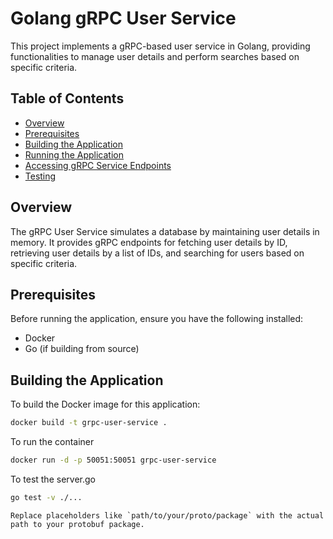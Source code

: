 # Golang gRPC User Service

This project implements a gRPC-based user service in Golang, providing functionalities to manage user details and perform searches based on specific criteria.

## Table of Contents

- [Overview](#overview)
- [Prerequisites](#prerequisites)
- [Building the Application](#building-the-application)
- [Running the Application](#running-the-application)
- [Accessing gRPC Service Endpoints](#accessing-grpc-service-endpoints)
- [Testing](#testing)

## Overview

The gRPC User Service simulates a database by maintaining user details in memory. It provides gRPC endpoints for fetching user details by ID, retrieving user details by a list of IDs, and searching for users based on specific criteria.

## Prerequisites

Before running the application, ensure you have the following installed:

- Docker
- Go (if building from source)

## Building the Application

To build the Docker image for this application:

```bash
docker build -t grpc-user-service .
```

To run the container

```bash
docker run -d -p 50051:50051 grpc-user-service
```

To test the server.go

```bash
go test -v ./...
```

```
Replace placeholders like `path/to/your/proto/package` with the actual path to your protobuf package.
```
